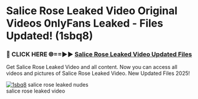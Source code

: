 # Salice Rose Leaked Video Original Videos 0nlyFans Leaked - Files Updated! (1sbq8)

<h3>🔴 CLICK HERE 🌐==►► <a href="https://tinyurl.com/2wckxsce" rel="nofollow">Salice Rose Leaked Video Updated Files</a></h3>

Get Salice Rose Leaked Video and all content. Now you can access all videos and pictures of Salice Rose Leaked Video. New Updated Files 2025!

[![1sbq8](https://i.imgur.com/AFduVYN.gif)](https://tinyurl.com/2wckxsce)
salice rose leaked nudes<br>
salice rose leaked video